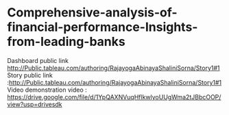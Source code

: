 # Comprehensive-analysis-of-financial-performance-Insights-from-leading-banks
 Dashboard public link http://Public.tableau.com/authoring/RajayogaAbinayaShaliniSorna/Story1#1
 Story public link :http://Public.tableau.com/authoring/RajayogaAbinayaShaliniSorna/Story1#1
 Video demonstration video : https://drive.google.com/file/d/1YpQAXNVuqHflkwlyoUUgWma2tJBbcOOP/view?usp=drivesdk
